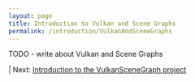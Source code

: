 ```yaml
---
layout: page
title: Introduction to Vulkan and Scene Graphs
permalink: /introduction/VulkanAndSceneGraphs
---
```


TODO - write about Vulkan and Scene Graphs


 | Next: [Introduction to the VulkanSceneGraph project](VulkanSceneGraphProject.md)
